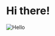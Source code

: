 <h1>Hi there!</h1>

![Hello](https://user-images.githubusercontent.com/116748219/200139495-534f2f50-62a7-4656-ad21-a7b64193974d.gif)





